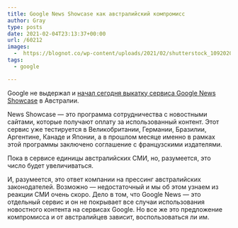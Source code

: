 ```yaml
---
title: Google News Showcase как австралийский компромисс
author: Gray
type: posts
date: 2021-02-04T23:13:37+00:00
url: /60212
images:
  -  https://blognot.co/wp-content/uploads/2021/02/shutterstock_1092020135.jpg
tags:
  - google

---
```








Google не выдержал и <a href="https://blog.google/products/news/google-news-showcase-launches-australia" target="_blank" rel="noreferrer noopener" title="https://blog.google/products/news/google-news-showcase-launches-australia">начал сегодня выкатку сервиса Google News Showcase</a> в Австралии.

News Showcase — это программа сотрудничества с новостными сайтами, которые получают оплату за использованный контент. Этот сервис уже тестируется в Великобритании, Германии, Бразилии, Аргентине, Канаде и Японии, а в прошлом месяце именно в рамках этой программы заключено соглашение с французскими издателями.

Пока в сервисе единицы австралийских СМИ, но, разумеется, это число будет увеличиваться.

И, разумеется, это ответ компании на прессинг австралийских законодателей. Возможно — недостаточный и мы об этом узнаем из реакции СМИ очень скоро. Дело в том, что Google News —&nbsp;это отдельный сервис и он не покрывает все случаи использования новостного контента на сервисах Google. Но все же это предложение компромисса и от австралийцев зависит, воспользоваться ли им.
